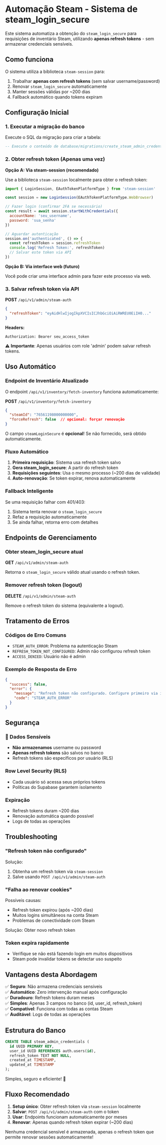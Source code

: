 # Automação Steam - Sistema de steam_login_secure

Este sistema automatiza a obtenção do `steam_login_secure` para requisições de inventário Steam, utilizando **apenas refresh tokens** - sem armazenar credenciais sensíveis.

## Como funciona

O sistema utiliza a biblioteca `steam-session` para:
1. Trabalhar **apenas com refresh tokens** (sem salvar username/password)
2. Renovar `steam_login_secure` automaticamente
3. Manter sessões válidas por ~200 dias
4. Fallback automático quando tokens expiram

## Configuração Inicial

### 1. Executar a migração do banco

Execute o SQL da migração para criar a tabela:

```sql
-- Execute o conteúdo de database/migrations/create_steam_admin_credentials_table.sql
```

### 2. Obter refresh token (Apenas uma vez)

**Opção A: Via steam-session (recomendado)**

Use a biblioteca `steam-session` localmente para obter o refresh token:

```javascript
import { LoginSession, EAuthTokenPlatformType } from 'steam-session'

const session = new LoginSession(EAuthTokenPlatformType.WebBrowser)

// Fazer login (confirmar 2FA se necessário)
const result = await session.startWithCredentials({
  accountName: 'seu_username',
  password: 'sua_senha'
})

// Aguardar autenticação
session.on('authenticated', () => {
  const refreshToken = session.refreshToken
  console.log('Refresh Token:', refreshToken)
  // Salvar este token via API
})
```

**Opção B: Via interface web (futuro)**

Você pode criar uma interface admin para fazer este processo via web.

### 3. Salvar refresh token via API

**POST** `/api/v1/admin/steam-auth`

```json
{
  "refreshToken": "eyAidHlwIjogIkpXVCIsICJhbGciOiAiRWREU0EiIH0..."
}
```

**Headers:**
```
Authorization: Bearer seu_access_token
```

⚠️ **Importante**: Apenas usuários com role 'admin' podem salvar refresh tokens.

## Uso Automático

### Endpoint de Inventário Atualizado

O endpoint `/api/v1/inventory/fetch-inventory` funciona automaticamente:

**POST** `/api/v1/inventory/fetch-inventory`

```json
{
  "steamId": "76561198000000000",
  "forceRefresh": false  // opcional: forçar renovação
}
```

O campo `steamLoginSecure` é **opcional**! Se não fornecido, será obtido automaticamente.

### Fluxo Automático

1. **Primeira requisição**: Sistema usa refresh token salvo
2. **Gera steam_login_secure**: A partir do refresh token
3. **Requisições seguintes**: Usa o mesmo processo (~200 dias de validade)
4. **Auto-renovação**: Se token expirar, renova automaticamente

### Fallback Inteligente

Se uma requisição falhar com 401/403:
1. Sistema tenta renovar o `steam_login_secure`
2. Refaz a requisição automaticamente
3. Se ainda falhar, retorna erro com detalhes

## Endpoints de Gerenciamento

### Obter steam_login_secure atual
**GET** `/api/v1/admin/steam-auth`

Retorna o `steam_login_secure` válido atual usando o refresh token.

### Remover refresh token (logout)
**DELETE** `/api/v1/admin/steam-auth`

Remove o refresh token do sistema (equivalente a logout).

## Tratamento de Erros

### Códigos de Erro Comuns

- `STEAM_AUTH_ERROR`: Problema na autenticação Steam
- `REFRESH_TOKEN_NOT_CONFIGURED`: Admin não configurou refresh token
- `ACCESS_DENIED`: Usuário não é admin

### Exemplo de Resposta de Erro

```json
{
  "success": false,
  "error": {
    "message": "Refresh token não configurado. Configure primeiro via interface admin.",
    "code": "STEAM_AUTH_ERROR"
  }
}
```

## Segurança

### 🔐 Dados Sensíveis
- **Não armazenamos** username ou password
- **Apenas refresh tokens** são salvos no banco
- Refresh tokens são específicos por usuário (RLS)

### Row Level Security (RLS)
- Cada usuário só acessa seus próprios tokens
- Políticas do Supabase garantem isolamento

### Expiração
- Refresh tokens duram ~200 dias
- Renovação automática quando possível
- Logs de todas as operações

## Troubleshooting

### "Refresh token não configurado"
Solução: 
1. Obtenha um refresh token via `steam-session`
2. Salve usando `POST /api/v1/admin/steam-auth`

### "Falha ao renovar cookies"
Possíveis causas:
- Refresh token expirou (após ~200 dias)
- Muitos logins simultâneos na conta Steam
- Problemas de conectividade com Steam

Solução: Obter novo refresh token

### Token expira rapidamente
- Verifique se não está fazendo login em muitos dispositivos
- Steam pode invalidar tokens se detectar uso suspeito

## Vantagens desta Abordagem

✅ **Seguro**: Não armazena credenciais sensíveis  
✅ **Automático**: Zero intervenção manual após configuração  
✅ **Duradouro**: Refresh tokens duram meses  
✅ **Simples**: Apenas 3 campos no banco (id, user_id, refresh_token)  
✅ **Compatível**: Funciona com todas as contas Steam  
✅ **Auditável**: Logs de todas as operações  

## Estrutura do Banco

```sql
CREATE TABLE steam_admin_credentials (
  id UUID PRIMARY KEY,
  user_id UUID REFERENCES auth.users(id),
  refresh_token TEXT NOT NULL,
  created_at TIMESTAMP,
  updated_at TIMESTAMP
);
```

Simples, seguro e eficiente! 🚀

## Fluxo Recomendado

1. **Setup único**: Obter refresh token via `steam-session` localmente
2. **Salvar**: `POST /api/v1/admin/steam-auth` com o token
3. **Usar**: Endpoints funcionam automaticamente por meses
4. **Renovar**: Apenas quando refresh token expirar (~200 dias)

Nenhuma credencial sensível é armazenada, apenas o refresh token que permite renovar sessões automaticamente! 